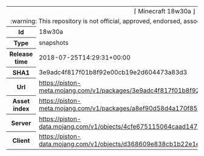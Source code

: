 <html><table>
<tr><td colspan="2" align="center"><img width="0" height="0"><br/>⌈ Minecraft 18w30a ⌋<br/><img width="0" height="0"></td></tr>
<tr><td colspan="2" align="center"><img width="0" height="0"><br/>
:warning: This repository is not official, approved, endorsed, associated or connected with Mojang :warning:
<br/><img width="0" height="0"></td></tr>
<tr><th>Id</th><td>18w30a</td></tr>
<tr><th>Type</th><td>snapshots</td></tr>
<tr><th>Release time</th><td>2018-07-25T14:29:31+00:00</td></tr>
<tr><th>SHA1</th><td>3e9adc4f817f01b8f92e00cb19e2d604473a83d3</td></tr>
<tr><th>Url</th><td><a href="https://piston-meta.mojang.com/v1/packages/3e9adc4f817f01b8f92e00cb19e2d604473a83d3/18w30a.json">https://piston-meta.mojang.com/v1/packages/3e9adc4f817f01b8f92e00cb19e2d604473a83d3/18w30a.json</a></td></tr>
<tr><th>Asset index</th><td><a href="https://piston-meta.mojang.com/v1/packages/a8ef90d58d4a170f85e3439470c99c25aa8e988b/1.13.1.json">https://piston-meta.mojang.com/v1/packages/a8ef90d58d4a170f85e3439470c99c25aa8e988b/1.13.1.json</a></td></tr>
<tr><th>Server</th><td><a href="https://piston-data.mojang.com/v1/objects/4cfe675115064caad14712c3345660f4069a2e8b/server.jar">https://piston-data.mojang.com/v1/objects/4cfe675115064caad14712c3345660f4069a2e8b/server.jar</a></td></tr>
<tr><th>Client</th><td><a href="https://piston-data.mojang.com/v1/objects/d368609e838cb1b22e1e1e9eee8f83dbe4847909/client.jar">https://piston-data.mojang.com/v1/objects/d368609e838cb1b22e1e1e9eee8f83dbe4847909/client.jar</a></td></tr>
</table></html>